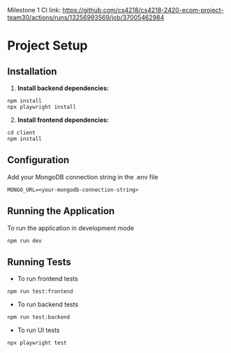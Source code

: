 Milestone 1 CI link: https://github.com/cs4218/cs4218-2420-ecom-project-team30/actions/runs/13256993569/job/37005462984

# Project Setup

## Installation

1. **Install backend dependencies:**

```
npm install
npx playwright install
```

2. **Install frontend dependencies:**

```
cd client
npm install
```

## Configuration
Add your MongoDB connection string in the .env file
```
MONGO_URL=<your-mongodb-connection-string>
```

## Running the Application
To run the application in development mode
```
npm run dev
```

## Running Tests
- To run frontend tests
```
npm run test:frontend
```
- To run backend tests
```
npm run test:backend
```
- To run UI tests
```
npx playwright test
```